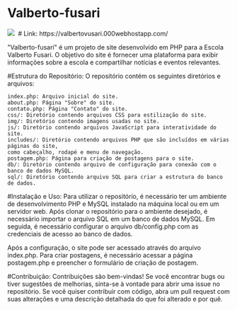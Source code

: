 ﻿# Valberto-fusari

<img src="https://github.com/VitorCarvalho67/Valberto-fusari/assets/102667323/2f380d33-af2f-4d61-9ae1-0623d80f4fb6"/>
﻿
 # Link: https://valbertovusari.000webhostapp.com/

"Valberto-fusari" é um projeto de site desenvolvido em PHP para a Escola Valberto Fusari. O objetivo do site é fornecer uma plataforma para exibir informações sobre a escola e compartilhar notícias e eventos relevantes.

﻿#Estrutura do Repositório:
O repositório contém os seguintes diretórios e arquivos:

    index.php: Arquivo inicial do site.
    about.php: Página "Sobre" do site.
    contato.php: Página "Contato" do site.
    css/: Diretório contendo arquivos CSS para estilização do site.
    img/: Diretório contendo imagens usadas no site.
    js/: Diretório contendo arquivos JavaScript para interatividade do site.
    includes/: Diretório contendo arquivos PHP que são incluídos em várias páginas do site, 
    como cabeçalho, rodapé e menu de navegação.
    postagem.php: Página para criação de postagens para o site.
    db/: Diretório contendo arquivo de configuração para conexão com o banco de dados MySQL.
    sql/: Diretório contendo arquivo SQL para criar a estrutura do banco de dados.

﻿#Instalação e Uso:
Para utilizar o repositório, é necessário ter um ambiente de desenvolvimento PHP e MySQL instalado na máquina local ou em um servidor web. Após clonar o repositório para o ambiente desejado, é necessário importar o arquivo SQL em um banco de dados MySQL. Em seguida, é necessário configurar o arquivo db/config.php com as credenciais de acesso ao banco de dados.

Após a configuração, o site pode ser acessado através do arquivo index.php. Para criar postagens, é necessário acessar a página postagem.php e preencher o formulário de criação de postagem.

﻿#Contribuição:
Contribuições são bem-vindas! Se você encontrar bugs ou tiver sugestões de melhorias, sinta-se à vontade para abrir uma issue no repositório. Se você quiser contribuir com código, abra um pull request com suas alterações e uma descrição detalhada do que foi alterado e por quê.
